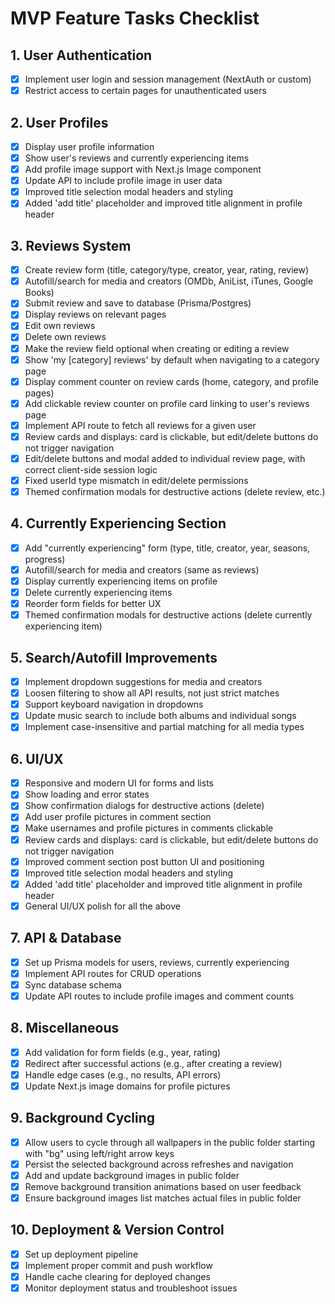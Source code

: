 # MVP Feature Tasks Checklist

## 1. User Authentication
- [x] Implement user login and session management (NextAuth or custom)
- [x] Restrict access to certain pages for unauthenticated users

## 2. User Profiles
- [x] Display user profile information
- [x] Show user's reviews and currently experiencing items
- [x] Add profile image support with Next.js Image component
- [x] Update API to include profile image in user data
- [x] Improved title selection modal headers and styling
- [x] Added 'add title' placeholder and improved title alignment in profile header

## 3. Reviews System
- [x] Create review form (title, category/type, creator, year, rating, review)
- [x] Autofill/search for media and creators (OMDb, AniList, iTunes, Google Books)
- [x] Submit review and save to database (Prisma/Postgres)
- [x] Display reviews on relevant pages
- [x] Edit own reviews
- [x] Delete own reviews
- [x] Make the review field optional when creating or editing a review
- [x] Show 'my [category] reviews' by default when navigating to a category page
- [x] Display comment counter on review cards (home, category, and profile pages)
- [x] Add clickable review counter on profile card linking to user's reviews page
- [x] Implement API route to fetch all reviews for a given user
- [x] Review cards and displays: card is clickable, but edit/delete buttons do not trigger navigation
- [x] Edit/delete buttons and modal added to individual review page, with correct client-side session logic
- [x] Fixed userId type mismatch in edit/delete permissions
- [x] Themed confirmation modals for destructive actions (delete review, etc.)

## 4. Currently Experiencing Section
- [x] Add "currently experiencing" form (type, title, creator, year, seasons, progress)
- [x] Autofill/search for media and creators (same as reviews)
- [x] Display currently experiencing items on profile
- [x] Delete currently experiencing items
- [x] Reorder form fields for better UX
- [x] Themed confirmation modals for destructive actions (delete currently experiencing item)

## 5. Search/Autofill Improvements
- [x] Implement dropdown suggestions for media and creators
- [x] Loosen filtering to show all API results, not just strict matches
- [x] Support keyboard navigation in dropdowns
- [x] Update music search to include both albums and individual songs
- [x] Implement case-insensitive and partial matching for all media types

## 6. UI/UX
- [x] Responsive and modern UI for forms and lists
- [x] Show loading and error states
- [x] Show confirmation dialogs for destructive actions (delete)
- [x] Add user profile pictures in comment section
- [x] Make usernames and profile pictures in comments clickable
- [x] Review cards and displays: card is clickable, but edit/delete buttons do not trigger navigation
- [x] Improved comment section post button UI and positioning
- [x] Improved title selection modal headers and styling
- [x] Added 'add title' placeholder and improved title alignment in profile header
- [x] General UI/UX polish for all the above

## 7. API & Database
- [x] Set up Prisma models for users, reviews, currently experiencing
- [x] Implement API routes for CRUD operations
- [x] Sync database schema
- [x] Update API routes to include profile images and comment counts

## 8. Miscellaneous
- [x] Add validation for form fields (e.g., year, rating)
- [x] Redirect after successful actions (e.g., after creating a review)
- [x] Handle edge cases (e.g., no results, API errors)
- [x] Update Next.js image domains for profile pictures

## 9. Background Cycling
- [x] Allow users to cycle through all wallpapers in the public folder starting with "bg" using left/right arrow keys
- [x] Persist the selected background across refreshes and navigation
- [x] Add and update background images in public folder
- [x] Remove background transition animations based on user feedback
- [x] Ensure background images list matches actual files in public folder

## 10. Deployment & Version Control
- [x] Set up deployment pipeline
- [x] Implement proper commit and push workflow
- [x] Handle cache clearing for deployed changes
- [x] Monitor deployment status and troubleshoot issues
